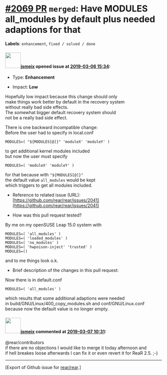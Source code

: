 [\#2069 PR](https://github.com/rear/rear/pull/2069) `merged`: Have MODULES all\_modules by default plus needed adaptions for that
=================================================================================================================================

**Labels**: `enhancement`, `fixed / solved / done`

#### <img src="https://avatars.githubusercontent.com/u/1788608?u=925fc54e2ce01551392622446ece427f51e2f0ce&v=4" width="50">[jsmeix](https://github.com/jsmeix) opened issue at [2019-03-06 15:34](https://github.com/rear/rear/pull/2069):

-   Type: **Enhancement**

-   Impact: **Low**

Hopefully low impact because this change should only  
make things work better by default in the recovery system  
without really bad side effects.  
The somewhat bigger default recovery system should  
not be a really bad side effect.

There is one backward incompatible change:  
Before the user had to specify in local.conf

    MODULES=( "${MODULES[@]}" 'moduleX' 'moduleY' )

to get additional kernel modules included  
but now the user must specify

    MODULES=( 'moduleX' 'moduleY' )

for that because with `"${MODULES[@]}"`  
the default value `all_modules` would be kept  
which triggers to get all modules included.

-   Reference to related issue (URL):  
    [https://github.com/rear/rear/issues/2041](https://github.com/rear/rear/issues/2041)

-   How was this pull request tested?

By me on my openSUSE Leap 15.0 system with

    MODULES=( 'all_modules' )
    MODULES=( 'loaded_modules' )
    MODULES=( 'no_modules' )
    MODULES=( 'hwpoison-inject' 'trusted' )
    MODULES=()

and to me things look o.k.

-   Brief description of the changes in this pull request:

Now there is in default.conf

    MODULES=( 'all_modules' )

which results that some additional adaptions were needed  
in build/GNU/Linux/400\_copy\_modules.sh and conf/GNU/Linux.conf  
because now the default value is no longer empty.

#### <img src="https://avatars.githubusercontent.com/u/1788608?u=925fc54e2ce01551392622446ece427f51e2f0ce&v=4" width="50">[jsmeix](https://github.com/jsmeix) commented at [2019-03-07 10:31](https://github.com/rear/rear/pull/2069#issuecomment-470473039):

@rear/contributors  
if there are no objections I would like to merge it today afternoon
and  
if hell breakes loose afterwards I can fix it or even revert it for ReaR
2.5. ;-)

------------------------------------------------------------------------

\[Export of Github issue for
[rear/rear](https://github.com/rear/rear).\]
